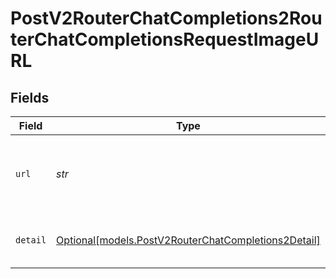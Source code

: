 # PostV2RouterChatCompletions2RouterChatCompletionsRequestImageURL


## Fields

| Field                                                                                                  | Type                                                                                                   | Required                                                                                               | Description                                                                                            |
| ------------------------------------------------------------------------------------------------------ | ------------------------------------------------------------------------------------------------------ | ------------------------------------------------------------------------------------------------------ | ------------------------------------------------------------------------------------------------------ |
| `url`                                                                                                  | *str*                                                                                                  | :heavy_check_mark:                                                                                     | Either a URL of the image or the base64 encoded image data.                                            |
| `detail`                                                                                               | [Optional[models.PostV2RouterChatCompletions2Detail]](../models/postv2routerchatcompletions2detail.md) | :heavy_minus_sign:                                                                                     | Specifies the detail level of the image.                                                               |